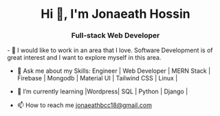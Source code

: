<h1 align="center">Hi 👋, I'm Jonaeath Hossin</h1>
<h3 align="center">Full-stack Web Developer</h3>
- 👯 I would like to work in an area that I love. Software Development is of great interest and I want to explore myself in this area.

- 🌱 Ask me about my Skills: Engineer | Web Developer | MERN Stack | Firebase | Mongodb | Material UI | Tailwind CSS | Linux |

- 💬 I’m currently learning  |Wordpress| SQL | Python | Django |
  
- 📫 How to reach me  jonaeathbcc18@gmail.com
